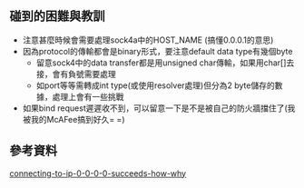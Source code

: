 ## 碰到的困難與教訓
- 注意甚麼時候會需要處理sock4a中的HOST_NAME (搞懂0.0.0.1的意思)
- 因為protocol的傳輸都會是binary形式，要注意default data type有幾個byte
    - 留意sock4中的data transfer都是用unsigned char傳輸，如果用char[]去接，會有負號需要處理
    - 如port等等需轉成int type(或使用resolver處理)但分為2 byte儲存的數據，處理上會有一些挑戰
- 如果bind request遲遲收不到，可以留意一下是不是被自己的防火牆擋住了(我被我的McAFee搞到好久= =)



## 參考資料
[connecting-to-ip-0-0-0-0-succeeds-how-why](https://unix.stackexchange.com/questions/419880/connecting-to-ip-0-0-0-0-succeeds-how-why)
